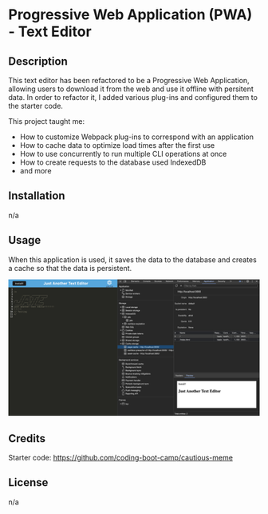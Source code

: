 # Progressive Web Application (PWA) - Text Editor

## Description
This text editor has been refactored to be a Progressive Web Application, allowing users to download it from the web and use it offline with persitent data. In order to refactor it, I added various plug-ins and configured them to the starter code.

This project taught me:
* How to customize Webpack plug-ins to correspond with an application
* How to cache data to optimize load times after the first use
* How to use concurrently to run multiple CLI operations at once
* How to create requests to the database used IndexedDB
* and more

## Installation
n/a

## Usage
When this application is used, it saves the data to the database and creates a cache so that the data is persistent.

![Application running on the server showing the cache and the database](assets/jate-app-tab.png)

## Credits
Starter code: https://github.com/coding-boot-camp/cautious-meme

## License
n/a